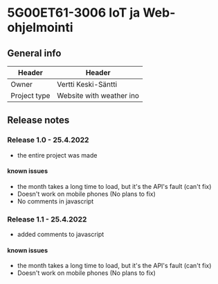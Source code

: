 # 5G00ET61-3006 IoT ja Web-ohjelmointi

## General info

| Header        | Header        |
| ------------- |------------- |
| Owner         | Vertti Keski-Säntti |
| Project type  | Website with weather ino      |

## Release notes

### Release 1.0 - 25.4.2022
* the entire project was made

#### known issues
* the month takes a long time to load, but it's the API's fault (can't fix)
* Doesn't work on mobile phones (No plans to fix)
* No comments in javascript


### Release 1.1 - 25.4.2022
* added comments to javascript

#### known issues
* the month takes a long time to load, but it's the API's fault (can't fix)
* Doesn't work on mobile phones (No plans to fix)
